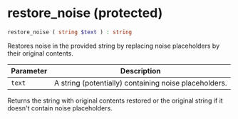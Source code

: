 # restore_noise (protected)

```php
restore_noise ( string $text ) : string
```

Restores noise in the provided string by replacing noise placeholders by their original contents.

| Parameter | Description
| --------- | -----------
| `text`    | A string (potentially) containing noise placeholders.

Returns the string with original contents restored or the original string if it doesn't contain noise placeholders.